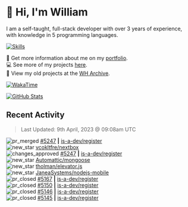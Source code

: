 # 👋 Hi, I'm William
I am a self-taught, full-stack developer with over 3 years of experience, with knowledge in 5 programming languages.

[![Skills](https://skillicons.dev/icons?i=css,cloudflare,discord,bots,docker,express,firebase,git,github,githubactions,html,js,linux,md,mongodb,netlify,nodejs,py,replit,tailwind,ts,vercel,vscode,wordpress,workers)](https://wdh.gg/dev)

🧑 Get more information about me on my [portfolio](https://wdh.gg/dev).
<br>
💻 See more of my projects [here](https://wdh.gg/github-org).
<br>
📁 View my old projects at the [WH Archive](https://wdh.gg/archive).

[![WakaTime](https://wakatime.com/badge/user/817e29c1-e1ac-4adc-936b-37bfa447c165.svg?style=for-the-badge)](https://wdh.gg/wakatime)

[![GitHub Stats](https://github-readme-stats.vercel.app/api?username=williamdavidharrison&theme=algolia&show_icons=true&border_radius=8&count_private=true&include_all_commits=true)](https://wdh.gg/github)

## Recent Activity
<!--RECENT_ACTIVITY:last_update-->
> Last Updated: 9th April, 2023 @ 09:08am UTC
<!--RECENT_ACTIVITY:last_update_end-->

<!--RECENT_ACTIVITY:start-->
![pr_merged](https://cdn.jsdelivr.net/gh/Readme-Workflows/Readme-Icons@main/icons/octicons/PullRequestMerged.svg) [#5247](https://github.com/is-a-dev/register/pull/5247) **|** [is-a-dev/register](https://github.com/is-a-dev/register)<br>
![new_star](https://cdn.jsdelivr.net/gh/Readme-Workflows/Readme-Icons@main/icons/octicons/StarredRepositoryYellow.svg) [vcokltfre/nextbox](https://github.com/vcokltfre/nextbox)<br>
![changes_approved](https://cdn.jsdelivr.net/gh/Readme-Workflows/Readme-Icons@main/icons/octicons/ApprovedChanges.svg) [#5247](https://github.com/is-a-dev/register/pull/5247#pullrequestreview-1376862530) **|** [is-a-dev/register](https://github.com/is-a-dev/register)<br>
![new_star](https://cdn.jsdelivr.net/gh/Readme-Workflows/Readme-Icons@main/icons/octicons/StarredRepositoryYellow.svg) [Automattic/mongoose](https://github.com/Automattic/mongoose)<br>
![new_star](https://cdn.jsdelivr.net/gh/Readme-Workflows/Readme-Icons@main/icons/octicons/StarredRepositoryYellow.svg) [tholman/elevator.js](https://github.com/tholman/elevator.js)<br>
![new_star](https://cdn.jsdelivr.net/gh/Readme-Workflows/Readme-Icons@main/icons/octicons/StarredRepositoryYellow.svg) [JaneaSystems/nodejs-mobile](https://github.com/JaneaSystems/nodejs-mobile)<br>
![pr_closed](https://cdn.jsdelivr.net/gh/Readme-Workflows/Readme-Icons@main/icons/octicons/PullRequestClosed.svg) [#5167](https://github.com/is-a-dev/register/pull/5167) **|** [is-a-dev/register](https://github.com/is-a-dev/register)<br>
![pr_closed](https://cdn.jsdelivr.net/gh/Readme-Workflows/Readme-Icons@main/icons/octicons/PullRequestClosed.svg) [#5150](https://github.com/is-a-dev/register/pull/5150) **|** [is-a-dev/register](https://github.com/is-a-dev/register)<br>
![pr_closed](https://cdn.jsdelivr.net/gh/Readme-Workflows/Readme-Icons@main/icons/octicons/PullRequestClosed.svg) [#5146](https://github.com/is-a-dev/register/pull/5146) **|** [is-a-dev/register](https://github.com/is-a-dev/register)<br>
![pr_closed](https://cdn.jsdelivr.net/gh/Readme-Workflows/Readme-Icons@main/icons/octicons/PullRequestClosed.svg) [#5145](https://github.com/is-a-dev/register/pull/5145) **|** [is-a-dev/register](https://github.com/is-a-dev/register)<br>
<!--RECENT_ACTIVITY:end-->
